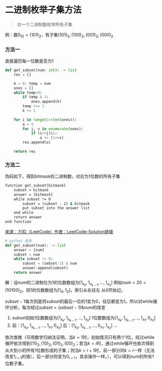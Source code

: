# 二进制枚举子集方法

> 对一个二进制数枚举所有子集

例：数$5_{10} = (101)_2$，有子集${(101)_2, (100)_2, (001)_2, (000)_2}$

### 方法一
直接遍历每一位数是否为1
```python
def get_subset(num: int): -> list
    res = []

    k = 0; temp = num
    ones = []
    while temp>0:
        if temp & 1:
            ones.append(k)
        temp >>= 1
        k += 1
    
    for i in range(1<<len(ones)):
        a = 0
        for j, v in enumerate(ones):
            if (i>>j)&1:
                a += (1<<v)
        res.append(a)
    
    return res
```


### 方法二
伪码如下，得到bitmask的二进制数，对应为1位数的所有子集

```cmd
function get_subset(bitmask)
    subset = bitmask
    answer = [bitmask]
    while subset != 0
        subset = (subset - 1) & bitmask
        put subset into the answer list
    end while
    return answer
end function
```
[来源：力扣（LeetCode）作者：LeetCode-Solution链接 ](https://leetcode-cn.com/problems/number-of-valid-words-for-each-puzzle/solution/cai-zi-mi-by-leetcode-solution-345u/)
```python
# python 版本
def get_subset(num): -> list
    answer = [num]
    subset = num
    while subset != 0:
        subset = (sebset-1) & num
        answer.append(subset)
    return answer
```
解：设$num$的二进制位为1的位数数组为$[1_{x_k}, 1_{x_{k-1}}, ..., 1_{x_0}]$
例如$num=20=(10100)_2$，则1的位数数组为$[1_4, 1_2]$，索引从右往左 从0开始记。

$subset-1$每次则是将$subset$的最后一位的1变为0，往后都变为1。所以对while循环分析，每次经过$subset = (sebset-1) \& num$的改变
1. $subset$初始1位数数组为$[1_{x_k}, 1_{x_{k-1}}, ..., 1_{x_0}]$
   1位数数组为$[1_{x_k}, 1_{x_{k-1}}, ..., 1_{x_1}, 0_{x_0}]$
2. 前：$[1_{x_k}, 1_{x_{k-1}}, ..., 1_{x_1}, 0_{x_0}]$
   后：$[1_{x_k}, 1_{x_{k-1}}, ..., 0_{x_1}, 1_{x_0}]$
...

依次类推（可用数学归纳法证明，当$k=1$时，初始情况只有两个1位，经过while循环依次得到$(11)_2, (10)_2, (01)_2, (00)_2$；若当$k=i$时，通过while循环也依次得到从大到小的所有1位数形成的子集；则当$k=i+1$时，前一部分同$k=i$一样（无法改变$1_{i+1}$的值），后一部分则变为$0_{i+1}$，其余操作一样。），可以得到$num$的所有1位数子集。